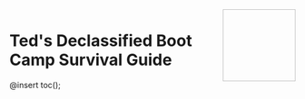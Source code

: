 <img height="128px" width="128px" align="right" />

# Ted's Declassified Boot Camp Survival Guide

@insert toc();
